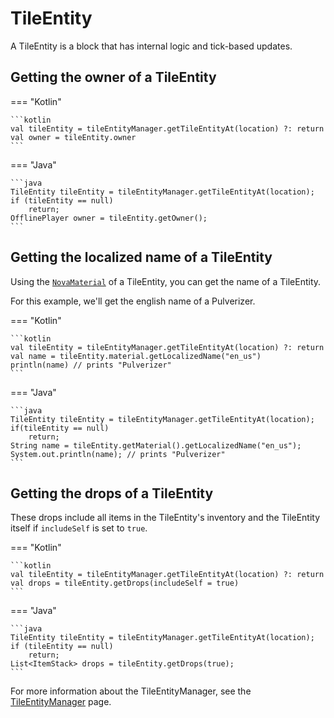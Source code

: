 # TileEntity

A TileEntity is a block that has internal logic and tick-based updates.

## Getting the owner of a TileEntity

=== "Kotlin"

    ```kotlin
    val tileEntity = tileEntityManager.getTileEntityAt(location) ?: return
    val owner = tileEntity.owner
    ```

=== "Java"

    ```java
    TileEntity tileEntity = tileEntityManager.getTileEntityAt(location);
    if (tileEntity == null)
        return;
    OfflinePlayer owner = tileEntity.getOwner();
    ```

##  Getting the localized name of a TileEntity

Using the [``NovaMaterial``](../material/index.md) of a TileEntity, you can get the name of a TileEntity.

For this example, we'll get the english name of a Pulverizer.

=== "Kotlin"

    ```kotlin
    val tileEntity = tileEntityManager.getTileEntityAt(location) ?: return
    val name = tileEntity.material.getLocalizedName("en_us")
    println(name) // prints "Pulverizer"
    ```

=== "Java"

    ```java
    TileEntity tileEntity = tileEntityManager.getTileEntityAt(location);
    if(tileEntity == null)
        return;
    String name = tileEntity.getMaterial().getLocalizedName("en_us");
    System.out.println(name); // prints "Pulverizer"
    ```

## Getting the drops of a TileEntity

These drops include all items in the TileEntity's inventory and the TileEntity itself if ``includeSelf`` is set to ``true``.

=== "Kotlin"

    ```kotlin
    val tileEntity = tileEntityManager.getTileEntityAt(location) ?: return
    val drops = tileEntity.getDrops(includeSelf = true)
    ```

=== "Java"

    ```java
    TileEntity tileEntity = tileEntityManager.getTileEntityAt(location);
    if (tileEntity == null)
        return;
    List<ItemStack> drops = tileEntity.getDrops(true);
    ```

For more information about the TileEntityManager, see the [TileEntityManager](../tileentity/tileentitymanager.md) page.